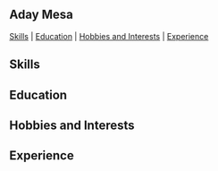 ## Aday Mesa

[Skills](#Skills) | [Education](#Education) | [Hobbies and Interests](#Hobbies) | [Experience](#Experience)


## <a name="skills">Skills</a>

## <a name="Education">Education</a>

## <a name="Hobbies">Hobbies and Interests</a>

## <a name="Experience">Experience</a>
